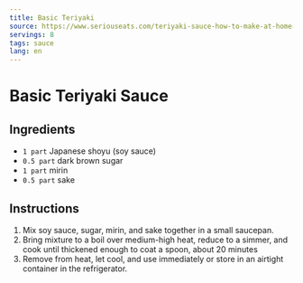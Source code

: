 ```yaml
---
title: Basic Teriyaki
source: https://www.seriouseats.com/teriyaki-sauce-how-to-make-at-home-recipe
servings: 8
tags: sauce
lang: en
---
```


# Basic Teriyaki Sauce

## Ingredients

* `1 part` Japanese shoyu (soy sauce)
* `0.5 part` dark brown sugar
* `1 part` mirin
* `0.5 part` sake

## Instructions

1. Mix soy sauce, sugar, mirin, and sake together in a small saucepan.
1. Bring mixture to a boil over medium-high heat, reduce to a simmer, and cook until thickened enough to coat a spoon, about 20 minutes
1. Remove from heat, let cool, and use immediately or store in an airtight container in the refrigerator.
